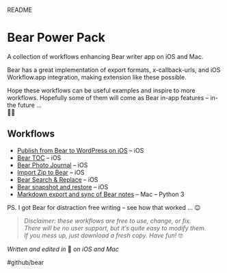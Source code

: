 README

# Bear Power Pack
A collection of workflows enhancing Bear writer app on iOS and Mac.

Bear has a great implementation of export formats, x-callback-urls, and iOS Workflow.app integration, making extension like these possible.

Hope these workflows can be useful examples and inspire to more workflows. Hopefully some of them will come as Bear in-app features – in-the future …   
🦁🤓

## Workflows
* [Publish from Bear to WordPress on iOS](https://github.com/rovest/Bear-Power-Pack/blob/master/Publish%20from%20Bear%20to%20WordPress%20on%20iOS.md) – iOS
* [Bear TOC](https://github.com/rovest/Bear-Power-Pack/blob/master/Bear%20TOC.md) – iOS
* [Bear Photo Journal](https://github.com/rovest/Bear-Power-Pack/blob/master/Bear%20Photo%20Journal.md) – iOS
* [Import Zip to Bear](https://github.com/rovest/Bear-Power-Pack/blob/master/Import%20Zip%20to%20Bear.md) – iOS
* [Bear Search & Replace](https://github.com/rovest/Bear-Power-Pack/blob/master/Bear%20Search%20%26%20Replace.md) – iOS
* [Bear snapshot and restore](https://github.com/rovest/Bear-Power-Pack/blob/master/Bear%20snapshot%20and%20restore.md) – iOS
* [Markdown export and sync of Bear notes](https://github.com/rovest/Bear-Markdown-Export) – Mac – Python 3

PS. I got Bear for distraction free writing – see how that worked … 😉

> *Disclaimer: these workflows are free to use, change, or fix.*     
> *There will be no user support, but it’s quite easy to modify them.*     
> *If you mess up, just download a fresh copy. Have fun!* 🤓  

*Written and edited in* 🐻 *on iOS and Mac*

#github/bear